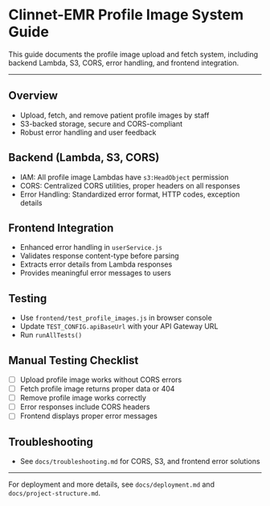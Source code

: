 # Clinnet-EMR Profile Image System Guide

This guide documents the profile image upload and fetch system, including backend Lambda, S3, CORS, error handling, and frontend integration.

---

## Overview

- Upload, fetch, and remove patient profile images by staff
- S3-backed storage, secure and CORS-compliant
- Robust error handling and user feedback

## Backend (Lambda, S3, CORS)

- IAM: All profile image Lambdas have `s3:HeadObject` permission
- CORS: Centralized CORS utilities, proper headers on all responses
- Error Handling: Standardized error format, HTTP codes, exception details

## Frontend Integration

- Enhanced error handling in `userService.js`
- Validates response content-type before parsing
- Extracts error details from Lambda responses
- Provides meaningful error messages to users

## Testing

- Use `frontend/test_profile_images.js` in browser console
- Update `TEST_CONFIG.apiBaseUrl` with your API Gateway URL
- Run `runAllTests()`

## Manual Testing Checklist

- [ ] Upload profile image works without CORS errors
- [ ] Fetch profile image returns proper data or 404
- [ ] Remove profile image works correctly
- [ ] Error responses include CORS headers
- [ ] Frontend displays proper error messages

## Troubleshooting

- See `docs/troubleshooting.md` for CORS, S3, and frontend error solutions

---

For deployment and more details, see `docs/deployment.md` and `docs/project-structure.md`.
